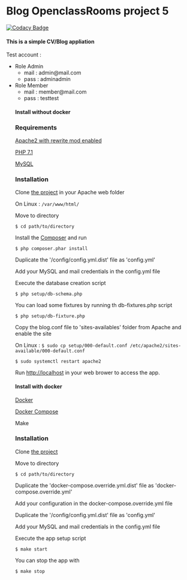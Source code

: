 # Blog OpenclassRooms project 5

[![Codacy Badge](https://api.codacy.com/project/badge/Grade/441ecf28949b44cda493b42499ee8cc2)](https://app.codacy.com/app/nverjus/blog-oc-p5?utm_source=github.com&utm_medium=referral&utm_content=nverjus/blog-oc-p5&utm_campaign=badger)

#### This is a simple CV/Blog appliation

Test account :

<ul>
  <li>Role Admin
    <ul>
      <li>mail : admin@mail.com</li>
      <li>pass : adminadmin</li>
    </ul>
  </li>
  <li>Role Member
    <ul>
      <li>mail : member@mail.com</li>
      <li>pass : testtest</li>
    </ul>
  </li>

#### Install without docker

### Requirements

[Apache2 with rewrite mod enabled](https://httpd.apache.org/download.cgi)

[PHP 7.1](http://php.net/downloads.php)

[MySQL](https://www.mysql.com)

### Installation

Clone [the project](https://github.com/nverjus/blog-oc-p5) in your Apache web folder

On Linux : `/var/www/html/`

Move to directory

`$ cd path/to/directory`

Install the [Composer](https://getcomposer.org/download/) and run

`$ php composer.phar install`

 Duplicate the '/config/config.yml.dist' file as 'config.yml'

 Add your MySQL and mail credentials in the config.yml file

 Execute the database creation script

 `$ php setup/db-schema.php`

 You can load some fixtures by running th db-fixtures.php script

 `$ php setup/db-fixture.php`

 Copy the blog.conf file to 'sites-availables' folder from Apache and enable the site

 On Linux :
 `$ sudo cp setup/000-default.conf /etc/apache2/sites-available/000-default.conf`

 `$ sudo systemctl restart apache2`

 Run <http://localhost> in your web brower to access the app.

#### Install with docker

 [Docker](https://docs.docker.com/)

 [Docker Compose](https://github.com/docker/compose)

 Make

### Installation

 Clone [the project](https://github.com/nverjus/blog-oc-p5)

 Move to directory

 `$ cd path/to/directory`

 Duplicate the 'docker-compose.override.yml.dist' file as 'docker-compose.override.yml'

 Add your configuration in the docker-compose.override.yml file

 Duplicate the '/config/config.yml.dist' file as 'config.yml'

 Add your MySQL and mail credentials in the config.yml file

 Execute the app setup script

 `$ make start`

 You can stop the app with

 `$ make stop`
